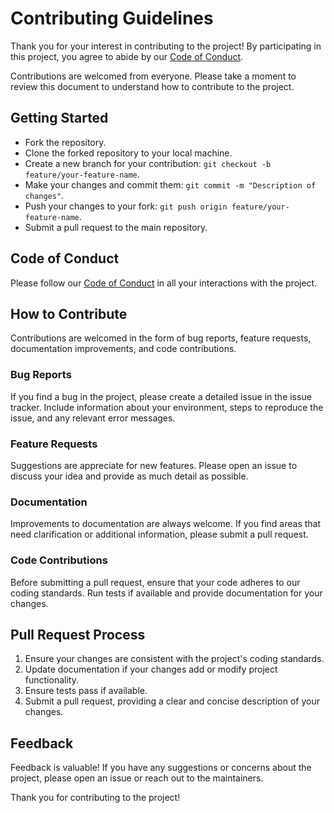 # Contributing Guidelines

Thank you for your interest in contributing to the project! By participating in this project, you agree to abide by our [Code of Conduct](CODE_OF_CONDUCT.md).

Contributions are welcomed from everyone. Please take a moment to review this document to understand how to contribute to the project.

## Getting Started

- Fork the repository.
- Clone the forked repository to your local machine.
- Create a new branch for your contribution: `git checkout -b feature/your-feature-name`.
- Make your changes and commit them: `git commit -m "Description of changes"`.
- Push your changes to your fork: `git push origin feature/your-feature-name`.
- Submit a pull request to the main repository.

## Code of Conduct

Please follow our [Code of Conduct](CODE_OF_CONDUCT.md) in all your interactions with the project.

## How to Contribute

Contributions are welcomed in the form of bug reports, feature requests, documentation improvements, and code contributions.

### Bug Reports

If you find a bug in the project, please create a detailed issue in the issue tracker. Include information about your environment, steps to reproduce the issue, and any relevant error messages.

### Feature Requests

Suggestions are appreciate for new features. Please open an issue to discuss your idea and provide as much detail as possible.

### Documentation

Improvements to documentation are always welcome. If you find areas that need clarification or additional information, please submit a pull request.

### Code Contributions

Before submitting a pull request, ensure that your code adheres to our coding standards. Run tests if available and provide documentation for your changes.

## Pull Request Process

1. Ensure your changes are consistent with the project's coding standards.
2. Update documentation if your changes add or modify project functionality.
3. Ensure tests pass if available.
4. Submit a pull request, providing a clear and concise description of your changes.

## Feedback

Feedback is valuable! If you have any suggestions or concerns about the project, please open an issue or reach out to the maintainers.

Thank you for contributing to the project!
